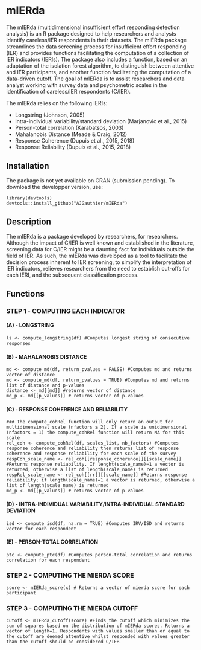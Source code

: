 # mIERda
The mIERda (multidimensional insufficient effort responding detection analysis) is an R package designed to help researchers and analysts identify careless/IER respondents in their datasets. The mIERda package streamlines the data screening process for insufficient effort responding (IER) and provides functions facilitating the computation of a collection of IER indicators (IERIs). The package also includes a function, based on an adaptation of the isolation forest algorithm, to distinguish between attentive and IER participants, and another function facilitating the computation of a data-driven cutoff. The goal of mIERda is to assist researchers and data analyst working with survey data and psychometric scales in the identification of careless/IER respondents (C/IER).

The mIERda relies on the following IERIs:
- Longstring (Johnson, 2005)
- Intra-individual variability/standard deviation (Marjanovic et al., 2015)
- Person-total correlation  (Karabatsos, 2003)
- Mahalanobis Distance (Meade & Craig, 2012)
- Response Coherence (Dupuis et al., 2015, 2018)
- Response Reliability (Dupuis et al., 2015, 2018)

## Installation
The package is not yet available on CRAN (submission pending). To download the developper version, use:

```{r}
library(devtools)
devtools::install_github("AJGauthier/mIERda")
```

## Description
The mIERda is a package developed by researchers, for researchers. Although the impact of C/IER is well known and established in the literature, screening data for C/IER might be a daunting fact for individuals outside the field of IER. As such, the mIERda was developed as a tool to facilitate the decision process inherent to IER screening, to simplify the interpretation of IER indicators, relieves researchers from the need to establish cut-offs for each IERI, and the subsequent classification process.

## Functions
### STEP 1 - COMPUTING EACH INDICATOR
#### (A) - LONGSTRING
```{r}
ls <- compute_longstring(df) #Computes longest string of consecutive responses
```

#### (B) - MAHALANOBIS DISTANCE
```{r}
md <- compute_md(df, return_pvalues = FALSE) #Computes md and returns vector of distance
md <- compute_md(df, return_pvalues = TRUE) #Computes md and returns list of distance and p-values
distance <- md[[md]] #returns vector of distance
md_p <- md[[p_values]] # returns vector of p-values 
```

#### (C) - RESPONSE COHERENCE AND RELIABILITY
```{r}
### The compute_cohRel function will only return an output for multidimensional scale (nfactors ≥ 2). If a scale is unidimensional (nfactors = 1) the compute_cohRel function will return NA for this scale
rel_coh <- compute_cohRel(df, scales_list, nb_factors) #Computes response coherence and reliability then returns list of response coherence and response reliability for each scale of the survey
respCoh_scale_name <- rel_coh[[response_coherence]][[scale_name]] #Returns response reliability. If lenght(scale_name)=1 a vector is returned, otherwise a list of length(scale_name) is returned
respRel_scale_name <- rel_coh[[rr]][[scale_name]] #Returns response reliability; if length(scale_name)=1 a vector is returned, otherwise a list of length(scale_name) is returned
md_p <- md[[p_values]] # returns vector of p-values 
```

#### (D) - INTRA-INDIVIDUAL VARIABILITY/INTRA-INDIVIDUAL STANDARD DEVIATION
```{r}
isd <- compute_isd(df, na.rm = TRUE) #Computes IRV/ISD and returns vector for each respondent
```

#### (E) - PERSON-TOTAL CORRELATION
```{r}
ptc <- compute_ptc(df) #Computes person-total correlation and returns correlation for each respondent
```

### STEP 2 - COMPUTING THE MIERDA SCORE
```{r}
score <- mIERda_score(x) # Returns a vector of mierda score for each participant
```

### STEP 3 - COMPUTING THE MIERDA CUTOFF
```{r}
cutoff <- mIERda_cutoff(score) #Finds the cutoff which minimizes the sum of squares based on the distribution of mIERda scores. Returns a vector of length=1. Respondents with values smaller than or equal to the cutoff are deemed attentive whilst responded with values greater than the cutoff should be considered C/IER
```
